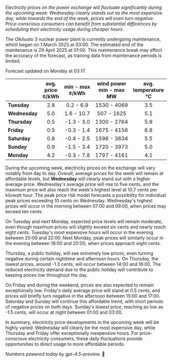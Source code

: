 *Electricity prices on the power exchange will fluctuate significantly during the upcoming week: Wednesday clearly stands out as the most expensive day, while towards the end of the week, prices will even turn negative. Price-conscious consumers can benefit from substantial differences by scheduling their electricity usage during cheaper hours.*

The Olkiluoto 3 nuclear power plant is currently undergoing maintenance, which began on 1 March 2025 at 03:00. The estimated end of the maintenance is 29 April 2025 at 01:00. This maintenance break may affect the accuracy of the forecast, as training data from maintenance periods is limited.

Forecast updated on Monday at 03:17.

|            | avg. <br>price<br>¢/kWh | min - max<br>¢/kWh | wind power<br>min - max<br>MW | avg.<br>temperature<br>°C |
|:-----------|:-----------------------:|:------------------:|:-----------------------------:|:-------------------------:|
| **Tuesday**    |           2.8           |     0.2 - 6.9      |         1530 - 4069          |            3.5            |
| **Wednesday**  |           5.0           |     1.6 - 10.7     |          507 - 1625          |            5.1            |
| **Thursday**   |           0.5           |    -1.3 - 3.0      |         1300 - 2764          |            5.9            |
| **Friday**     |           0.5           |    -0.3 - 1.4      |         1675 - 4156          |            6.8            |
| **Saturday**   |           0.8           |    -0.4 - 2.5      |         1596 - 3634          |            5.5            |
| **Sunday**     |           0.9           |    -1.5 - 3.4      |         1720 - 3973          |            5.0            |
| **Monday**     |           4.2           |    -0.3 - 7.8      |         1797 - 4161          |            4.1            |

During the upcoming week, electricity prices on the exchange will vary notably from day to day. Overall, average prices for the week will remain at affordable levels, but **Wednesday** will clearly stand out with a higher average price. Wednesday's average price will rise to five cents, and the maximum price will also reach the week's highest level at 10.7 cents per kilowatt hour. The peak price risk model forecasts a possibility for individual peak prices exceeding 10 cents on Wednesday. Wednesday's highest prices will occur in the morning between 07:00 and 09:00, when prices may exceed ten cents.

On Tuesday and next Monday, expected price levels will remain moderate, even though maximum prices will slightly exceed six cents and nearly reach eight cents. Tuesday's most expensive hours will occur in the evening between 20:00 and 22:00. Next Monday, peak prices will similarly occur in the evening between 18:00 and 20:00, when prices approach eight cents.

Thursday, a public holiday, will see extremely low prices, even turning negative during certain nighttime and afternoon hours. On Thursday, the lowest prices, around -1.3 cents, will occur between 14:00 and 16:00. The reduced electricity demand due to the public holiday will contribute to keeping prices low throughout the day.

On Friday and during the weekend, prices are also expected to remain exceptionally low. Friday's daily average price will stand at 0.5 cents, and prices will briefly turn negative in the afternoon between 15:00 and 17:00. Saturday and Sunday will continue this affordable trend, with short periods of negative prices on both days. Sunday's lowest price, reaching as low as -1.5 cents, will occur at night between 01:00 and 03:00.

In summary, electricity price developments in the upcoming week will be highly varied. Wednesday will clearly be the most expensive day, while Thursday and Friday offer exceptionally inexpensive hours. For price-conscious electricity consumers, these daily fluctuations provide opportunities to direct usage to more affordable periods.

*Numbers powered today by gpt-4.5-preview.* 🔋
